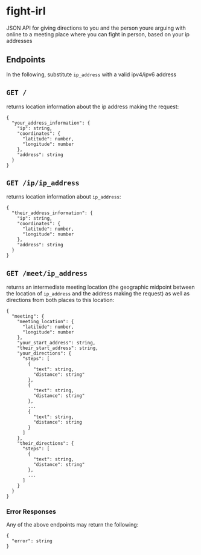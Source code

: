# fight-irl
JSON API for giving directions to you and the person youre arguing with online to a meeting place where you can fight in person, based on your ip addresses

## Endpoints
In the following, substitute `ip_address` with a valid ipv4/ipv6 address

`GET /`
---
returns location information about the ip address making the request:
```
{
  "your_address_information": {
    "ip": string,
    "coordinates": {
      "latitude": number,
      "longitude": number
    },
    "address": string
  }
}
```

`GET /ip/ip_address`
---
returns location information about `ip_address`:
```
{
  "their_address_information": {
    "ip": string,
    "coordinates": {
      "latitude": number,
      "longitude": number
    },
    "address": string
  }
}
```

`GET /meet/ip_address`
---
returns an intermediate meeting location (the geographic midpoint between the location of `ip_address` and the address making the request) as well as directions
from both places to this location:
```
{
  "meeting": {
    "meeting_location": {
      "latitude": number,
      "longitude": number
    },
    "your_start_address": string,
    "their_start_address": string,
    "your_directions": {
      "steps": [
        {
          "text": string,
          "distance": string"
        },
        {
          "text": string,
          "distance": string"
        },
        ...
        {
          "text": string,
          "distance": string
        }
      ]
    },
    "their_directions": {
      "steps": [
        {
          "text": string,
          "distance": string"
        },
        ...
      ]
    }
  }
}
```

### Error Responses
Any of the above endpoints may return the following:
```
{
  "error": string
}
```
